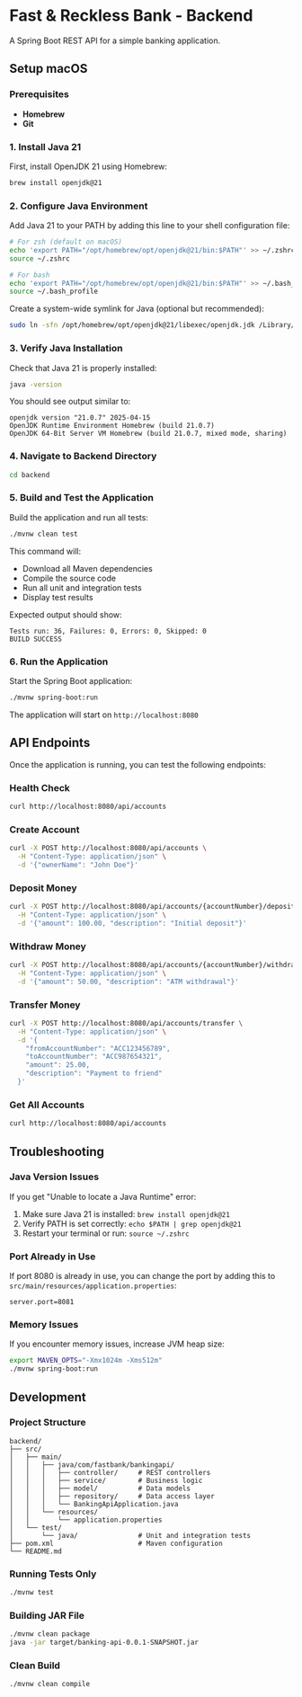 # Fast & Reckless Bank - Backend

A Spring Boot REST API for a simple banking application.

## Setup **macOS**

### Prerequisites

- **Homebrew**
- **Git**

### 1. Install Java 21

First, install OpenJDK 21 using Homebrew:

```bash
brew install openjdk@21
```

### 2. Configure Java Environment

Add Java 21 to your PATH by adding this line to your shell configuration file:

```bash
# For zsh (default on macOS)
echo 'export PATH="/opt/homebrew/opt/openjdk@21/bin:$PATH"' >> ~/.zshrc
source ~/.zshrc

# For bash
echo 'export PATH="/opt/homebrew/opt/openjdk@21/bin:$PATH"' >> ~/.bash_profile
source ~/.bash_profile
```

Create a system-wide symlink for Java (optional but recommended):

```bash
sudo ln -sfn /opt/homebrew/opt/openjdk@21/libexec/openjdk.jdk /Library/Java/JavaVirtualMachines/openjdk-21.jdk
```

### 3. Verify Java Installation

Check that Java 21 is properly installed:

```bash
java -version
```

You should see output similar to:
```
openjdk version "21.0.7" 2025-04-15
OpenJDK Runtime Environment Homebrew (build 21.0.7)
OpenJDK 64-Bit Server VM Homebrew (build 21.0.7, mixed mode, sharing)
```

### 4. Navigate to Backend Directory

```bash
cd backend
```

### 5. Build and Test the Application

Build the application and run all tests:

```bash
./mvnw clean test
```

This command will:
- Download all Maven dependencies
- Compile the source code
- Run all unit and integration tests
- Display test results

Expected output should show:
```
Tests run: 36, Failures: 0, Errors: 0, Skipped: 0
BUILD SUCCESS
```

### 6. Run the Application

Start the Spring Boot application:

```bash
./mvnw spring-boot:run
```

The application will start on `http://localhost:8080`

## API Endpoints

Once the application is running, you can test the following endpoints:

### Health Check
```bash
curl http://localhost:8080/api/accounts
```

### Create Account
```bash
curl -X POST http://localhost:8080/api/accounts \
  -H "Content-Type: application/json" \
  -d '{"ownerName": "John Doe"}'
```

### Deposit Money
```bash
curl -X POST http://localhost:8080/api/accounts/{accountNumber}/deposit \
  -H "Content-Type: application/json" \
  -d '{"amount": 100.00, "description": "Initial deposit"}'
```

### Withdraw Money
```bash
curl -X POST http://localhost:8080/api/accounts/{accountNumber}/withdraw \
  -H "Content-Type: application/json" \
  -d '{"amount": 50.00, "description": "ATM withdrawal"}'
```

### Transfer Money
```bash
curl -X POST http://localhost:8080/api/accounts/transfer \
  -H "Content-Type: application/json" \
  -d '{
    "fromAccountNumber": "ACC123456789",
    "toAccountNumber": "ACC987654321",
    "amount": 25.00,
    "description": "Payment to friend"
  }'
```

### Get All Accounts
```bash
curl http://localhost:8080/api/accounts
```

## Troubleshooting

### Java Version Issues

If you get "Unable to locate a Java Runtime" error:
1. Make sure Java 21 is installed: `brew install openjdk@21`
2. Verify PATH is set correctly: `echo $PATH | grep openjdk@21`
3. Restart your terminal or run: `source ~/.zshrc`

### Port Already in Use

If port 8080 is already in use, you can change the port by adding this to `src/main/resources/application.properties`:
```properties
server.port=8081
```

### Memory Issues

If you encounter memory issues, increase JVM heap size:
```bash
export MAVEN_OPTS="-Xmx1024m -Xms512m"
./mvnw spring-boot:run
```

## Development

### Project Structure

```
backend/
├── src/
│   ├── main/
│   │   ├── java/com/fastbank/bankingapi/
│   │   │   ├── controller/     # REST controllers
│   │   │   ├── service/        # Business logic
│   │   │   ├── model/          # Data models
│   │   │   ├── repository/     # Data access layer
│   │   │   └── BankingApiApplication.java
│   │   └── resources/
│   │       └── application.properties
│   └── test/
│       └── java/               # Unit and integration tests
├── pom.xml                     # Maven configuration
└── README.md
```

### Running Tests Only

```bash
./mvnw test
```

### Building JAR File

```bash
./mvnw clean package
java -jar target/banking-api-0.0.1-SNAPSHOT.jar
```

### Clean Build

```bash
./mvnw clean compile
```

